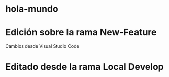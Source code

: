 # hola-mundo

# Edición sobre la rama New-Feature

Cambios desde Visual Studio Code

# Editado desde la rama Local Develop
